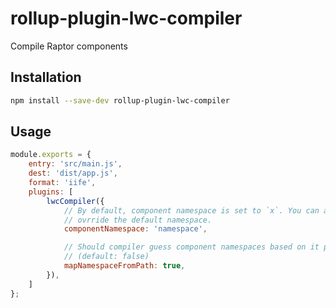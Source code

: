 # rollup-plugin-lwc-compiler

Compile Raptor components

## Installation

```bash
npm install --save-dev rollup-plugin-lwc-compiler
```

## Usage

```js
module.exports = {
    entry: 'src/main.js',
    dest: 'dist/app.js',
    format: 'iife',
    plugins: [
        lwcCompiler({
            // By default, component namespace is set to `x`. You can also
            // ovrride the default namespace.
            componentNamespace: 'namespace',

            // Should compiler guess component namespaces based on it path.
            // (default: false)
            mapNamespaceFromPath: true,
        }),
    ]
};
```
